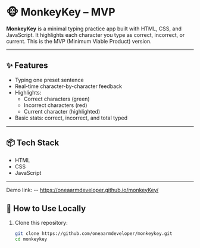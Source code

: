 # 🐵 MonkeyKey – MVP

**MonkeyKey** is a minimal typing practice app built with HTML, CSS, and JavaScript. It highlights each character you type as correct, incorrect, or current. This is the MVP (Minimum Viable Product) version.

---

## ✨ Features

- Typing one preset sentence
- Real-time character-by-character feedback
- Highlights:
  - Correct characters (green)
  - Incorrect characters (red)
  - Current character (highlighted)
- Basic stats: correct, incorrect, and total typed

---

## 📦 Tech Stack

- HTML
- CSS
- JavaScript

---
Demo link: 
 -- https://oneaarmdeveloper.github.io/monkeyKey/

## 📁 How to Use Locally

1. Clone this repository:
   ```bash
   git clone https://github.com/oneaarmdeveloper/monkeykey.git
   cd monkeykey
